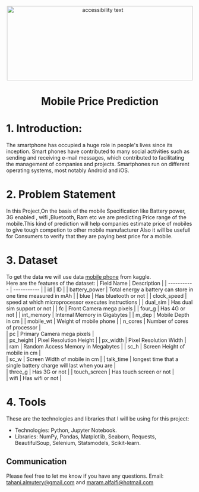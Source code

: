 
<p align="center">
<img src="https://reviews.com.np/uploads/article/imei-unregistered-mobile-phones-to-stop-working-from-today/imei-unregistered-mobile-phones-to-stop-working-from-today.png" width="500" height="200" class="center" alt="accessibility text">
  
# <p align="center"> Mobile Price Prediction

# 1.	Introduction:
The smartphone has occupied a huge role in people's lives since its inception. Smart phones have contributed to many social activities such as sending and receiving e-mail messages, which contributed to facilitating the management of companies and projects. Smartphones run on different operating systems, most notably Android and iOS.

# 2.	Problem Statement
In this Project,On the basis of the mobile Specification like Battery power, 3G enabled , wifi ,Bluetooth, Ram etc we are predicting Price range of the mobile.This kind of prediction will help companies estimate price of mobiles to give tough competion to other mobile manufacturer
Also it will be usefull for Consumers to verify that they are paying best price for a mobile.


# 3.	Dataset

To get the data we will use data [mobile phone](https://www.kaggle.com/iabhishekofficial/mobile-price-classification) from kaggle.<br>
Here are the features of the dataset:
| Field Name	     | Description |
| ----------- | ----------- |
| id     | ID      |
| battery_power     | Total energy a battery can store in one time measured in mAh      |
| blue     | Has bluetooth or not      |
| clock_speed     | speed at which microprocessor executes instructions      |
| dual_sim     | Has dual sim support or not      |
| fc     | Front Camera mega pixels      |
| four_g     | Has 4G or not      |
| int_memory     | Internal Memory in Gigabytes      |
| m_dep     | Mobile Depth in cm      |
| mobile_wt     | Weight of mobile phone      |
| n_cores     | Number of cores of processor      |  
| pc     | Primary Camera mega pixels      |  
| px_height     | Pixel Resolution Height      |
| px_width     | Pixel Resolution Width      |  
| ram     | Random Access Memory in Megabytes      |
| sc_h     | Screen Height of mobile in cm      |  
| sc_w     | Screen Width of mobile in cm      |
| talk_time     | longest time that a single battery charge will last when you are      |  
| three_g     | Has 3G or not      |
| touch_screen     | Has touch screen or not     |  
| wifi     | Has wifi or not      |
  
# 4.	Tools 
These are the technologies and libraries that I will be using for this project:
* Technologies: Python, Jupyter Notebook. 
* Libraries: NumPy, Pandas, Matplotlib, Seaborn, Requests, BeautifulSoup, Selenium, Statsmodels, Scikit-learn.
  
## Communication
Please feel free to let me know if you have any questions.
Email:  tahani.almutery@gmail.com and maram.alfaifi@hotmail.com

